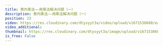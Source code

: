 ```yaml
---
title: 表内乘法——用乘法解决问题（一）
description: 表内乘法——用乘法解决问题（一）
position: 23
video: https://res.cloudinary.com/dtysyyt3a/video/upload/v1671538680/easymath/2年级上/06单元表内乘法（二）/tsb5swsm4jh1etxznuel.mp4
video_additional: 
thumbnail: https://res.cloudinary.com/dtysyyt3a/image/upload/v1671538682/easymath/2年级上/06单元表内乘法（二）/qitnnelcdczg8wwfh1vc.png
is_free: False
---
```

